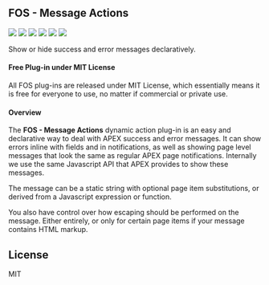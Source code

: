 ## FOS - Message Actions

![](https://img.shields.io/badge/Plug--in_Type-Dynamic_Action-orange.svg) ![](https://img.shields.io/badge/APEX-19.2-success.svg) ![](https://img.shields.io/badge/APEX-20.1-success.svg) ![](https://img.shields.io/badge/APEX-20.2-success.svg) ![](https://img.shields.io/badge/APEX-21.1-success.svg) ![](https://img.shields.io/badge/APEX-21.2-success.svg)

Show or hide success and error messages declaratively.
<h4>Free Plug-in under MIT License</h4>
<p>
All FOS plug-ins are released under MIT License, which essentially means it is free for everyone to use, no matter if commercial or private use.
</p>
<h4>Overview</h4>
<p>The <strong>FOS - Message Actions</strong> dynamic action plug-in is an easy and declarative way to deal with APEX success and error messages. It can show errors inline with fields and in notifications, as well as showing page level messages that look the same as regular APEX page notifications. Internally we use the same Javascript API that APEX provides to show these messages.</p>
<p>The message can be a static string with optional page item substitutions, or derived from a Javascript expression or function.</p>
<p>You also have control over how escaping should be performed on the message. Either entirely, or only for certain page items if your message contains HTML markup.</p>

## License

MIT

